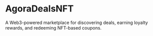 # AgoraDealsNFT
A Web3-powered marketplace for discovering deals, earning loyalty rewards, and redeeming NFT-based coupons.
